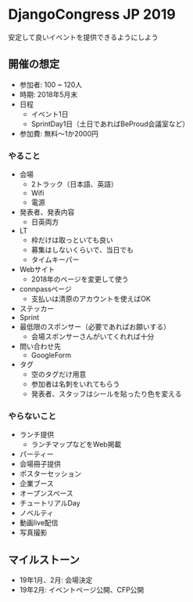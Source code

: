 # DjangoCongress JP 2019

安定して良いイベントを提供できるようにしよう

## 開催の想定

* 参加者: 100 ~ 120人
* 時期: 2018年5月末
* 日程
    * イベント1日
    * SprintDay1日（土日であればBeProud会議室など）
* 参加費: 無料〜1か2000円

### やること

- 会場
    - 2トラック（日本語、英語）
    - Wifi
    - 電源
- 発表者、発表内容
    - 日英両方
- LT
    - 枠だけは取っといても良い
    - 募集はしないくらいで、当日でも
    - タイムキーパー
- Webサイト
    - 2018年のページを変更して使う
- connpassページ
    - 支払いは清原のアカウントを使えばOK
- ステッカー
- Sprint
- 最低限のスポンサー（必要であればお願いする）
    - 会場スポンサーさんがいてくれれば十分
- 問い合わせ先
  -  GoogleForm
- タグ
    - 空のタグだけ用意
    - 参加者は名刺をいれてもらう
    - 発表者、スタッフはシールを貼ったり色を変える

### やらないこと

* ランチ提供
    * ランチマップなどをWeb掲載
* パーティー
* 会場冊子提供
* ポスターセッション
* 企業ブース
* オープンスペース
* チュートリアルDay
* ノベルティ
* 動画live配信
* 写真撮影

## マイルストーン
 
* 19年1月、2月: 会場決定
* 19年2月: イベントページ公開、CFP公開
